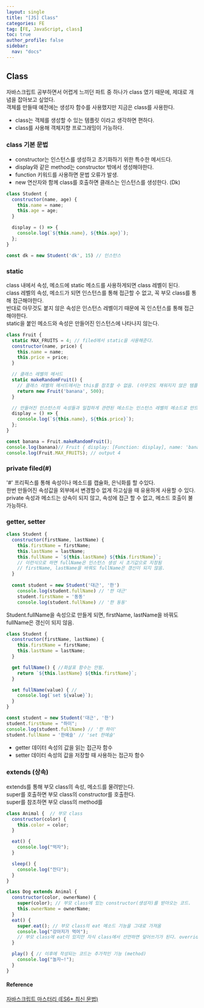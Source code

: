 ```yaml
---
layout: single
title: "[JS] Class"
categories: FE
tag: [FE, JavaScript, class]
toc: true
author_profile: false
sidebar:
  nav: "docs"
---
```


## Class

자바스크립트 공부하면서 어렵게 느끼던 파트 중 하나가 class 였기 때문에, 제대로 개념을 잡아보고 싶었다.<br>객체를 만들때 예전에는 생성자 함수를 사용했지만 지금은 class를 사용한다.

- class는 객체를 생성할 수 있는 템플릿 이라고 생각하면 편하다.
- class를 사용해 객체지향 프로그래밍이 가능하다.

### class 기본 문법

- constructor는 인스턴스를 생성하고 초기화하기 위한 특수한 메서드다.
- display와 같은 method는 constructor 밖에서 생성해야한다.
- function 키워드를 사용하면 문법 오류가 발생.
- new 연산자와 함께 class를 호출하면 클래스는 인스턴스를 생성한다. (Dk)

```javascript
class Student {
  constructor(name, age) {
    this.name = name;
    this.age = age;
  }

  display = () => {
    console.log(`${this.name}, ${this.age}`);
  };
}

const dk = new Student('dk', 15) // 인스턴스
```

### static

class 내에서 속성, 메소드에 static 메소드를 사용하게되면 class 레벨이 된다.<br>class 레벨의 속성, 메소드가 되면 인스턴스를 통해 접근할 수 없고, 꼭 부모 class를 통해 접근해야한다.<br>반대로 아무것도 붙지 않은 속성은  인스턴스 레벨이기 때문에 꼭 인스턴스를 통해 접근해야한다. <br>static을 붙인 메소드와 속성은 만들어진 인스턴스에 나타나지 않는다.

```javascript
class Fruit {
  static MAX_FRUITS = 4; // filed에서 static을 사용해준다.
  constructor(name, price) {
    this.name = name;
    this.price = price;
  }

  // 클래스 레벨의 메서드
  static makeRandomFruit() {
    // 클래스 레벨의 메서드에서는 this를 참조할 수 없음. (아무것도 채워지지 않은 템플릿 상태이기 때문)
    return new Fruit('banana', 500);
  }

  // 만들어진 인스턴스의 속성들과 밀접하게 관련된 메소드는 인스턴스 레벨의 메소드로 만드는게 좋다.
  display = () => {
    console.log(`${this.name}, ${this.price}`);
  };
}

const banana = Fruit.makeRandomFruit();
console.log(banana)// Fruit { display: [Function: display], name: 'banana', price: 500 }
console.log(Fruit.MAX_FRUITS); // output 4
```

### private filed(#)

'#' 프리픽스를 통해 속성이나 메소드를 캡슐화, 은닉화를 할 수있다.<br>한번 만들어진 속성값을 외부에서 변경할수 없게 하고싶을 때 유용하게 사용할 수 있다.<br>private 속성과 메소드는 상속이 되지 않고, 속성에 접근 할 수 없고, 메소드 호출이 불가능하다.

### getter, setter

```javascript
class Student {
  constructor(firstName, lastName) {
    this.firstName = firstName;
    this.lastName = lastName;
    this.fullName = `${this.lastName} ${this.firstName}`;
    // 이런식으로 하면 fullName은 인스턴스 생성 시 초기값으로 지정됨
    // firstName, lastName을 바꿔도 fullName은 갱신이 되지 않음.
  }
  
  const student = new Student('대근', '한')
	console.log(student.fullName) // '한 대근'
	student.firstName = '동동'
	console.log(student.fullName) // '한 동동'
```

Student.fullName을 속성으로 만들게 되면, firstName, lastName을 바꿔도 fullName은 갱신이 되지 않음.

```javascript
class Student {
  constructor(firstName, lastName) {
    this.firstName = firstName;
    this.lastName = lastName;
  }

  get fullName() { //화살표 함수는 안됨.
    return `${this.lastName} ${this.firstName}`;
  }

  set fullName(value) { // 
    console.log(`set ${value}`);
  }
}

const student = new Student('대근', '한')
student.firstName = "하이";
console.log(student.fullName) // '한 하이'
student.fullName = '한예슬' // 'set 한예슬'

```

- getter
  데이터 속성의 값을 읽는 접근자 함수
- setter
  데이터 속성의 값을 저장할 때 사용하는 접근자 함수

### extends (상속)

extends를 통해 부모 class의 속성, 메소드를 물려받는다.<br>
super를 호출하면 부모 class의 constructor를 호출한다.<br>super를 참조하면 부모 class의 method를

```javascript
class Animal {  // 부모 class
  constructor(color) {
    this.color = color;
  }

  eat() {
    console.log("먹자");
  }

  sleep() {
    console.log("잔다");
  }
}

class Dog extends Animal {
  constructor(color, ownerName) {
    super(color); // 부모 class에 있는 constructor(생성자)를 받아오는 코드.
    this.ownerName = ownerName;
  }
  eat() {
    super.eat(); // 부모 class의 eat 메소드 기능을 그대로 가져옴
    console.log("강아지가 먹어");
    // 부모 class에 eat이 있지만 자식 class에서 선언하면 덮어쓰기가 된다. overriding
  }

  play() { // 이후에 작성되는 코드는 추가적인 기능 (method)
    console.log("놀자~!");
  }
}
```



#### Reference

[자바스크립트 마스터리 (ES6+ 최신 문법)](https://academy.dream-coding.com/courses/javascript)

